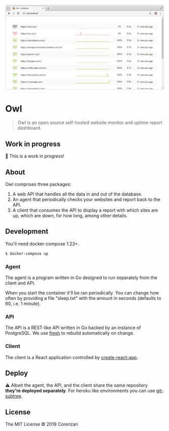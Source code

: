 ![Owl](screenshot.png)

# Owl

> Owl is an open source self-hosted website monitor and uptime report dashboard.

## Work in progress

🚨️ This is a work in progress!

## About

Owl comprises three packages:

1. A web API that handles all the data in and out of the database.
2. An agent that periodically checks your websites and report back to the API.
3. A client that consumes the API to display a report with which sites are up, which are down, for how long, among other details.

## Development

You'll need docker-compose 1.23+.

```sh
$ docker-compose up
```

### Agent

The agent is a program written in Go designed to run separately from the client and API.

When you start the container it'll be ran periodically. You can change how often by providing a file "sleep.txt" with the amount in seconds (defaults to 60, i.e. 1 minute).

### API

The API is a REST-like API written in Go backed by an instance of PostgreSQL. We use [fresh](https://github.com/gravityblast/fresh) to rebuild automatically on change.

### Client

The client is a React application controlled by [create-react-app](https://github.com/facebook/create-react-app).

## Deploy

⚠️ Albeit the agent, the API, and the client share the same repository **they're deployed separately**. For heroku like environments you can use [git-subtree](https://github.com/apenwarr/git-subtree/blob/master/git-subtree.txt).

## License

The MIT License © 2019 Corenzan
